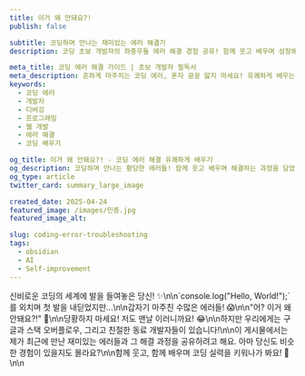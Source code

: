 ```yaml
---
title: 이거 왜 안돼요?!
publish: false

subtitle: 코딩하며 만나는 재미있는 에러 해결기
description: 코딩 초보 개발자의 좌충우돌 에러 해결 경험 공유! 함께 웃고 배우며 성장해요.

meta_title: 코딩 에러 해결 가이드 | 초보 개발자 필독서
meta_description: 흔하게 마주치는 코딩 에러, 혼자 끙끙 앓지 마세요! 유쾌하게 배우는 에러 해결 노하우 공유.
keywords:
  - 코딩 에러
  - 개발자
  - 디버깅
  - 프로그래밍
  - 웹 개발
  - 에러 해결
  - 코딩 배우기

og_title: 이거 왜 안돼요?! - 코딩 에러 해결 유쾌하게 배우기
og_description: 코딩하며 만나는 황당한 에러들! 함께 웃고 배우며 해결하는 과정을 담았습니다.
og_type: article
twitter_card: summary_large_image

created_date: 2025-04-24
featured_image: /images/민증.jpg
featured_image_alt:

slug: coding-error-troubleshooting
tags:
  - obsidian
  - AI
  - Self-improvement
---
```


<!-- 여기에 블로그 게시물 콘텐츠 작성 시작 -->

신비로운 코딩의 세계에 발을 들여놓은 당신! ✨\n\n\`console.log("Hello, World!");\`를 외치며 첫 발을 내딛었지만...\n\n갑자기 마주친 수많은 에러들! 😱\n\n"어? 이거 왜 안돼요?!" 🤔\n\n당황하지 마세요! 저도 맨날 이러니까요! 😂\n\n하지만 우리에게는 구글과 스택 오버플로우, 그리고 친절한 동료 개발자들이 있습니다!\n\n이 게시물에서는 제가 최근에 만난 재미있는 에러들과 그 해결 과정을 공유하려고 해요. 아마 당신도 비슷한 경험이 있을지도 몰라요?\n\n함께 웃고, 함께 배우며 코딩 실력을 키워나가 봐요! 💪\n\n
